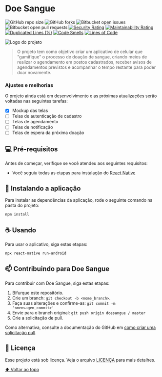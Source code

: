 # Doe Sangue

![GitHub repo size](https://img.shields.io/github/repo-size/kalebzmm/doesangue?style=for-the-badge)
![GitHub forks](https://img.shields.io/github/forks/kalebzmm/doesangue?style=for-the-badge)
![Bitbucket open issues](https://img.shields.io/bitbucket/issues/kalebzmm/doesangue?style=for-the-badge)
![Bitbucket open pull requests](https://img.shields.io/bitbucket/pr-raw/kalebzmm/doesangue?style=for-the-badge)
[![Security Rating](https://sonarcloud.io/api/project_badges/measure?project=kalebzmm_doesangue&metric=security_rating)](https://sonarcloud.io/summary/new_code?id=kalebzmm_doesangue)
[![Maintainability Rating](https://sonarcloud.io/api/project_badges/measure?project=kalebzmm_doesangue&metric=sqale_rating)](https://sonarcloud.io/summary/new_code?id=kalebzmm_doesangue)
[![Duplicated Lines (%)](https://sonarcloud.io/api/project_badges/measure?project=kalebzmm_doesangue&metric=duplicated_lines_density)](https://sonarcloud.io/summary/new_code?id=kalebzmm_doesangue)
[![Code Smells](https://sonarcloud.io/api/project_badges/measure?project=kalebzmm_doesangue&metric=code_smells)](https://sonarcloud.io/summary/new_code?id=kalebzmm_doesangue)
[![Lines of Code](https://sonarcloud.io/api/project_badges/measure?project=kalebzmm_doesangue&metric=ncloc)](https://sonarcloud.io/summary/new_code?id=kalebzmm_doesangue)

<img src="icons8-gota-de-sangue-48.png" alt="Logo do projeto">

> O projeto tem como objetivo criar um aplicativo de celular que "gamifique" o processo de doação de sangue, criando meios de realizar o agendamento em postos cadastrados, receber avisos de agendamentos previstos e acompanhar o tempo restante para poder doar novamente.

### Ajustes e melhorias

O projeto ainda está em desenvolvimento e as próximas atualizações serão voltadas nas seguintes tarefas:

- [X] Mockup das telas
- [ ] Telas de autenticação de cadastro
- [ ] Telas de agendamento 
- [ ] Telas de notificação
- [ ] Telas de espera da próxima doação

## 💻 Pré-requisitos

Antes de começar, verifique se você atendeu aos seguintes requisitos:
* Você seguiu todas as etapas para instalação do [React Native](https://reactnative.dev/docs/environment-setup)

## 🚀 Instalando a aplicação

Para instalar as dependências da aplicação, rode o seguinte comando na pasta do projeto:

```
npm install
```

## ☕ Usando

Para usar o aplicativo, siga estas etapas:

```
npx react-native run-android
```

## 📫 Contribuindo para Doe Sangue
Para contribuir com Doe Sangue, siga estas etapas:

1. Bifurque este repositório.
2. Crie um branch: `git checkout -b <nome_branch>`.
3. Faça suas alterações e confirme-as: `git commit -m '<mensagem_commit>'`
4. Envie para o branch original: `git push origin doesangue / master`
5. Crie a solicitação de pull.

Como alternativa, consulte a documentação do GitHub em [como criar uma solicitação pull](https://help.github.com/en/github/collaborating-with-issues-and-pull-requests/creating-a-pull-request).

## 📝 Licença

Esse projeto está sob licença. Veja o arquivo [LICENÇA](LICENSE.md) para mais detalhes.

[⬆ Voltar ao topo](#DoeSangue)<br>
